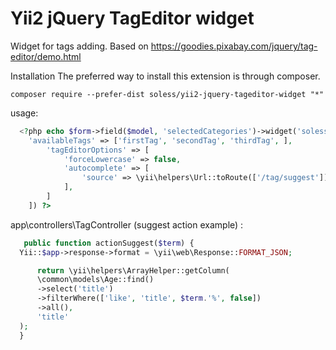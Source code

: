 # Yii2 jQuery TagEditor widget

Widget for tags adding. Based on https://goodies.pixabay.com/jquery/tag-editor/demo.html

Installation
The preferred way to install this extension is through composer.

```
composer require --prefer-dist soless/yii2-jquery-tageditor-widget "*"
```

usage:
```php
  <?php echo $form->field($model, 'selectedCategories')->widget('soless\tageditor\TagEditorWidget', [
	'availableTags' => ['firstTag', 'secondTag', 'thirdTag', ],
        'tagEditorOptions' => [
            'forceLowercase' => false,
            'autocomplete' => [
                'source' => \yii\helpers\Url::toRoute(['/tag/suggest'])
            ],
        ]
    ]) ?>
 ```
 

 app\controllers\TagController (suggest action example) :
  ```php
     public function actionSuggest($term) {
	Yii::$app->response->format = \yii\web\Response::FORMAT_JSON;

        return \yii\helpers\ArrayHelper::getColumn(
	    \common\models\Age::find()
	    ->select('title')
	    ->filterWhere(['like', 'title', $term.'%', false])
	    ->all(), 
	    'title'
	);
    }
 ```
